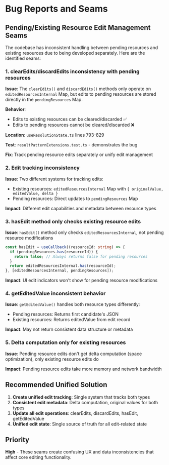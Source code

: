 # Bug Reports and Seams

## Pending/Existing Resource Edit Management Seams

The codebase has inconsistent handling between pending resources and existing resources due to being developed separately. Here are the identified seams:

### 1. clearEdits/discardEdits inconsistency with pending resources

**Issue**: The `clearEdits()` and `discardEdits()` methods only operate on `editedResourcesInternal` Map, but edits to pending resources are stored directly in the `pendingResources` Map.

**Behavior**: 
- Edits to existing resources can be cleared/discarded ✅
- Edits to pending resources cannot be cleared/discarded ❌

**Location**: `useResolutionState.ts` lines 793-829

**Test**: `resultPatternExtensions.test.ts` - demonstrates the bug

**Fix**: Track pending resource edits separately or unify edit management

### 2. Edit tracking inconsistency

**Issue**: Two different systems for tracking edits:
- Existing resources: `editedResourcesInternal` Map with `{ originalValue, editedValue, delta }`
- Pending resources: Direct updates to `pendingResources` Map

**Impact**: Different edit capabilities and metadata between resource types

### 3. hasEdit method only checks existing resource edits  

**Issue**: `hasEdit()` method only checks `editedResourcesInternal`, not pending resource modifications

```typescript
const hasEdit = useCallback((resourceId: string) => {
  if (pendingResources.has(resourceId)) {
    return false; // Always returns false for pending resources
  }
  return editedResourcesInternal.has(resourceId);
}, [editedResourcesInternal, pendingResources]);
```

**Impact**: UI edit indicators won't show for pending resource modifications

### 4. getEditedValue inconsistent behavior

**Issue**: `getEditedValue()` handles both resource types differently:
- Pending resources: Returns first candidate's JSON
- Existing resources: Returns editedValue from edit record

**Impact**: May not return consistent data structure or metadata

### 5. Delta computation only for existing resources

**Issue**: Pending resource edits don't get delta computation (space optimization), only existing resource edits do

**Impact**: Pending resource edits take more memory and network bandwidth

## Recommended Unified Solution

1. **Create unified edit tracking**: Single system that tracks both types
2. **Consistent edit metadata**: Delta computation, original values for both types  
3. **Update all edit operations**: clearEdits, discardEdits, hasEdit, getEditedValue
4. **Unified edit state**: Single source of truth for all edit-related state

## Priority

**High** - These seams create confusing UX and data inconsistencies that affect core editing functionality.